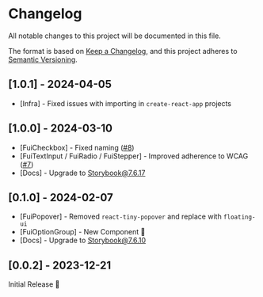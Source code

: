 # Changelog

All notable changes to this project will be documented in this file.

The format is based on [Keep a Changelog](https://keepachangelog.com/en/1.0.0/),
and this project adheres to [Semantic Versioning](https://semver.org/spec/v2.0.0.html).

## [1.0.1] - 2024-04-05
* [Infra] - Fixed issues with importing in `create-react-app` projects

## [1.0.0] - 2024-03-10
* [FuiCheckbox] - Fixed naming ([#8](https://github.com/functional-ui/functional-ui-kit/issues/8))
* [FuiTextInput / FuiRadio / FuiStepper] - Improved adherence to WCAG ([#7](https://github.com/functional-ui/functional-ui-kit/issues/7))
* [Docs] - Upgrade to Storybook@7.6.17

## [0.1.0] - 2024-02-07
* [FuiPopover] - Removed `react-tiny-popover` and replace with `floating-ui`
* [FuiOptionGroup] - New Component 🎉
* [Docs] - Upgrade to Storybook@7.6.10

## [0.0.2] - 2023-12-21
Initial Release 🎉